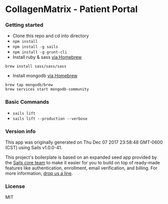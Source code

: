# CollagenMatrix - Patient Portal

### Getting started
- Clone this repo and cd into directory
- `npm install`
- `npm install -g sails`
- `npm install -g grunt-cli`
- Install ruby & sass [via Homebrew](https://www.ruby-lang.org/en/documentation/installation/#homebrew)
```
brew install sass/sass/sass
```
- Install mongodb [via Homebrew](https://docs.mongodb.com/manual/tutorial/install-mongodb-on-os-x/#std-label-brew-installs-dbtools)
```
brew tap mongodb/brew
brew services start mongodb-community
```

### Basic Commands
- `sails lift`
- `sails lift --production --verbose`

### Version info

This app was originally generated on Thu Dec 07 2017 23:58:48 GMT-0600 (CST) using Sails v1.0.0-41.

<!-- Internally, Sails used [`sails-generate@1.12.3`](https://github.com/balderdashy/sails-generate/tree/v1.0.0-41/lib/core-generators/new).-->


This project's boilerplate is based on an expanded seed app provided by the [Sails core team](https://sailsjs.com/about) to make it easier for you to build on top of ready-made features like authentication, enrollment, email verification, and billing.  For more information, [drop us a line](https://sailsjs.com/support).


<!--
Note:  Generators are usually run using the globally-installed `sails` CLI (command-line interface).  This CLI version is _environment-specific_ rather than app-specific, thus over time, as a project's dependencies are upgraded or the project is worked on by different developers on different computers using different versions of Node.js, the Sails dependency in its package.json file may differ from the globally-installed Sails CLI release it was originally generated with.  (Be sure to always check out the relevant [upgrading guides](https://sailsjs.com/upgrading) before upgrading the version of Sails used by your app.  If you're stuck, [get help here](https://sailsjs.com/support).)
-->

### License

MIT
